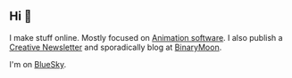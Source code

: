 ## Hi 👋

I make stuff online. Mostly focused on [Animation software](https://brush.ninja). I also publish a [Creative Newsletter](https://ninjasparks.com) and sporadically blog at [BinaryMoon](https://www.binarymoon.co.uk).

I'm on [BlueSky](https://bsky.app/profile/binarymoon.bsky.social).
